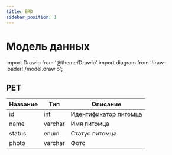 ```yaml
---
title: ERD
sidebar_position: 1
---
```


# Модель данных

import Drawio from '@theme/Drawio'
import diagram from '!!raw-loader!./model.drawio';

<Drawio content={diagram} editable={false} />


## PET

| Название | Тип     | Описание              |
| -------- | ------- | --------------------- |
| id       | int     | Идентификатор питомца |
| name     | varchar | Имя питомца           |
| status   | enum    | Статус питомца        |
| photo    | varchar | Фото                  |
